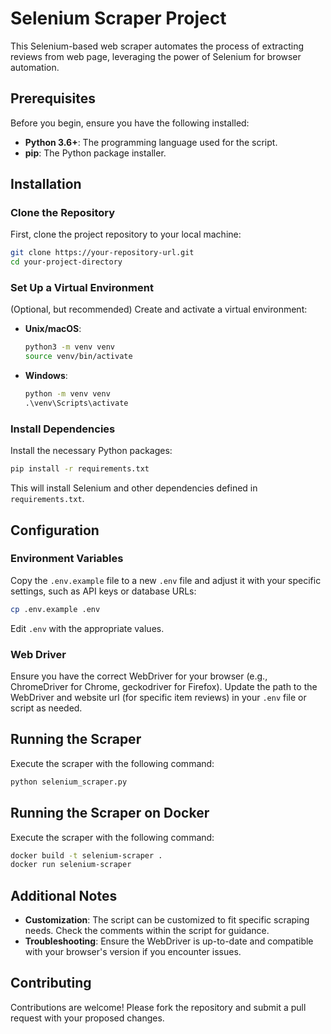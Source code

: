 # Selenium Scraper Project

This Selenium-based web scraper automates the process of extracting reviews from web page, leveraging the power of Selenium for browser automation.

## Prerequisites

Before you begin, ensure you have the following installed:
- **Python 3.6+**: The programming language used for the script.
- **pip**: The Python package installer.

## Installation

### Clone the Repository

First, clone the project repository to your local machine:

```bash
git clone https://your-repository-url.git
cd your-project-directory
```

### Set Up a Virtual Environment

(Optional, but recommended) Create and activate a virtual environment:

- **Unix/macOS**:

  ```bash
  python3 -m venv venv
  source venv/bin/activate
  ```

- **Windows**:

  ```cmd
  python -m venv venv
  .\venv\Scripts\activate
  ```

### Install Dependencies

Install the necessary Python packages:

```bash
pip install -r requirements.txt
```

This will install Selenium and other dependencies defined in `requirements.txt`.

## Configuration

### Environment Variables

Copy the `.env.example` file to a new `.env` file and adjust it with your specific settings, such as API keys or database URLs:

```bash
cp .env.example .env
```

Edit `.env` with the appropriate values.

### Web Driver

Ensure you have the correct WebDriver for your browser (e.g., ChromeDriver for Chrome, geckodriver for Firefox). Update the path to the WebDriver and website url (for specific item reviews) in your `.env` file or script as needed.

## Running the Scraper

Execute the scraper with the following command:

```bash
python selenium_scraper.py
```

## Running the Scraper on Docker

Execute the scraper with the following command:

```bash
docker build -t selenium-scraper .
docker run selenium-scraper
```

## Additional Notes

- **Customization**: The script can be customized to fit specific scraping needs. Check the comments within the script for guidance.
- **Troubleshooting**: Ensure the WebDriver is up-to-date and compatible with your browser's version if you encounter issues.

## Contributing

Contributions are welcome! Please fork the repository and submit a pull request with your proposed changes.